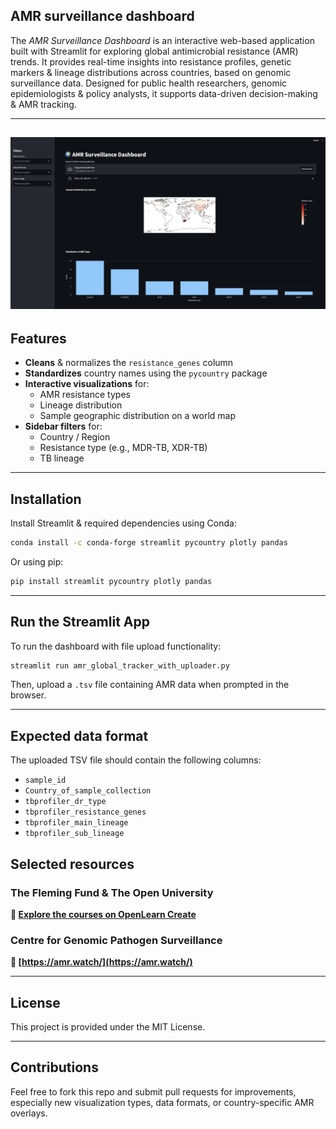 ## AMR surveillance dashboard

The *AMR Surveillance Dashboard* is an interactive web-based application built with Streamlit for exploring global antimicrobial resistance (AMR) trends. It provides real-time insights into resistance profiles, genetic markers & lineage distributions across countries, based on genomic surveillance data. Designed for public health researchers, genomic epidemiologists & policy analysts, it supports data-driven decision-making & AMR tracking.

---
![Results](data/Global_AMR_Tracker_Dashbaord.png)
---

## Features

- **Cleans** & normalizes the `resistance_genes` column
- **Standardizes** country names using the `pycountry` package
- **Interactive visualizations** for:
  - AMR resistance types
  - Lineage distribution
  - Sample geographic distribution on a world map
- **Sidebar filters** for:
  - Country / Region
  - Resistance type (e.g., MDR-TB, XDR-TB)
  - TB lineage

---

## Installation

Install Streamlit & required dependencies using Conda:

```bash
conda install -c conda-forge streamlit pycountry plotly pandas
```

Or using pip:

```bash
pip install streamlit pycountry plotly pandas
```

---

## Run the Streamlit App

To run the dashboard with file upload functionality:

```bash
streamlit run amr_global_tracker_with_uploader.py

```

Then, upload a `.tsv` file containing AMR data when prompted in the browser.

---

## Expected data format

The uploaded TSV file should contain the following columns:

- `sample_id`
- `Country_of_sample_collection`
- `tbprofiler_dr_type`
- `tbprofiler_resistance_genes`
- `tbprofiler_main_lineage`
- `tbprofiler_sub_lineage`

## Selected resources



### The Fleming Fund & The Open University

**🔗 [Explore the courses on OpenLearn Create](https://www.open.edu/openlearncreate/course/index.php?categoryid=1985)**



### Centre for Genomic Pathogen Surveillance

**🔗 [https://amr.watch/](https://amr.watch/)**


---

## License

This project is provided under the MIT License.

---

## Contributions

Feel free to fork this repo and submit pull requests for improvements, especially new visualization types, data formats, or country-specific AMR overlays.
